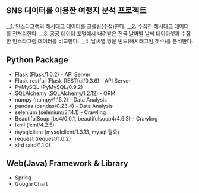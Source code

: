 ## SNS 데이터를 이용한 여행지 분석 프로젝트

__1. 인스타그램의 해시태그 데이터를 크롤링(수집)한다.
__2. 수집한 해시태그 데이터를 전처리한다.
__3. 공공 데이터 포털에서 내려받은 전국 날짜별 날씨 데이터셋과 수집한 인스타그램 데이터를 비교한다.
__4. 날씨별 방문 빈도(해시태그된 갯수)를 분석한다.






## Python Package

* Flask (Flask/1.0.2) - API Server
* Flask-restful (Flask-RESTful/0.3.6) - API Server
* PyMySQL (PyMySQL/0.9.2)
* SQLAlchemy (SQLAlchemy/1.2.12) - ORM
* numpy (numpy/1.15.2) - Data Analysis
* pandas (pandas/0.23.4) - Data Analysis
* selenium (selenium/3.14.1) - Crawling
* BeautifulSoup (bs4/0.0.1, beautifulsoup4/4.6.3) - Crawling
* lxml (lxml/4.2.5)
* mysqlclient (mysqlclient/1.3.13, mysql 필요)
* request (request/1.0.2)
* xlrd (xlrd/1.1.0)

## Web(Java) Framework & Library

* Spring
* Google Chart
